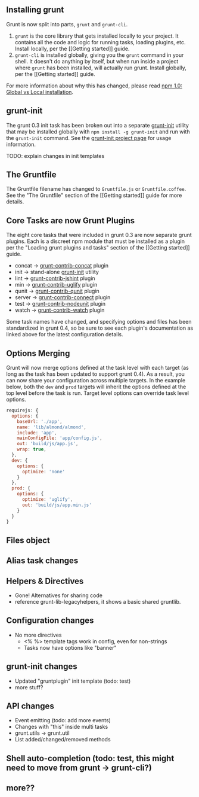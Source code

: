 ## Installing grunt
Grunt is now split into parts, `grunt` and `grunt-cli`.

1. `grunt` is the core library that gets installed locally to your project. It contains all the code and logic for running tasks, loading plugins, etc. Install locally, per the [[Getting started]] guide.
1. `grunt-cli` is installed globally, giving you the `grunt` command in your shell. It doesn't do anything by itself, but when run inside a project where `grunt` has been installed, will actually run grunt. Install globally, per the [[Getting started]] guide.

For more information about why this has changed, please read [npm 1.0: Global vs Local installation](http://blog.nodejs.org/2011/03/23/npm-1-0-global-vs-local-installation).

## grunt-init
The grunt 0.3 init task has been broken out into a separate [grunt-init](/gruntjs/grunt-init) utility that may be installed globally with `npm install -g grunt-init` and run with the `grunt-init` command. See the [grunt-init project page](/gruntjs/grunt-init) for usage information.

TODO: explain changes in init templates

## The Gruntfile
The Gruntfile filename has changed to `Gruntfile.js` or `Gruntfile.coffee`. See the "The Gruntfile" section of the [[Getting started]] guide for more details.

## Core Tasks are now Grunt Plugins
The eight core tasks that were included in grunt 0.3 are now separate grunt plugins. Each is a discreet npm module that must be installed as a plugin per the "Loading grunt plugins and tasks" section of the [[Getting started]] guide.

* concat → [grunt-contrib-concat](/gruntjs/grunt-contrib-concat) plugin
* init → stand-alone [grunt-init](/gruntjs/grunt-init) utility
* lint → [grunt-contrib-jshint](/gruntjs/grunt-contrib-jshint) plugin
* min → [grunt-contrib-uglify](/gruntjs/grunt-contrib-uglify) plugin
* qunit → [grunt-contrib-qunit](/gruntjs/grunt-contrib-qunit) plugin
* server → [grunt-contrib-connect](/gruntjs/grunt-contrib-connect) plugin
* test → [grunt-contrib-nodeunit](/gruntjs/grunt-contrib-nodeunit) plugin
* watch → [grunt-contrib-watch](/gruntjs/grunt-contrib-watch) plugin

Some task names have changed, and specifying options and files has been standardized in grunt 0.4, so be sure to see each plugin's documentation as linked above for the latest configuration details.


## Options Merging

Grunt will now merge options defined at the task level with each target (as long as the task has been updated to support grunt 0.4).  As a result, you can now share your configuration across multiple targets.  In the example below, both the `dev` and `prod` targets will inherit the options defined at the top level before the task is run.  Target level options can override task level options.

```js
requirejs: {
  options: {
    baseUrl: './app',
    name: 'lib/almond/almond',
    include: 'app',
    mainConfigFile: 'app/config.js',
    out: 'build/js/app.js',
    wrap: true,
  },
  dev: {
    options: {
      optimize: 'none'
    }
  },
  prod: {
    options: {
      optimize: 'uglify',
      out: 'build/js/app.min.js'
    }
  }
}
```

## Files object



## Alias task changes


## Helpers & Directives
* Gone! Alternatives for sharing code
* reference grunt-lib-legacyhelpers, it shows a basic shared gruntlib.


## Configuration changes
* No more directives
  * <% %> template tags work in config, even for non-strings
  * Tasks now have options like "banner"


## grunt-init changes
* Updated "gruntplugin" init template (todo: test)
* more stuff?


## API changes
* Event emitting (todo: add more events)
* Changes with "this" inside multi tasks
* grunt.utils -> grunt.util
* List added/changed/removed methods


## Shell auto-completion (todo: test, this might need to move from grunt -> grunt-cli?)


## more??